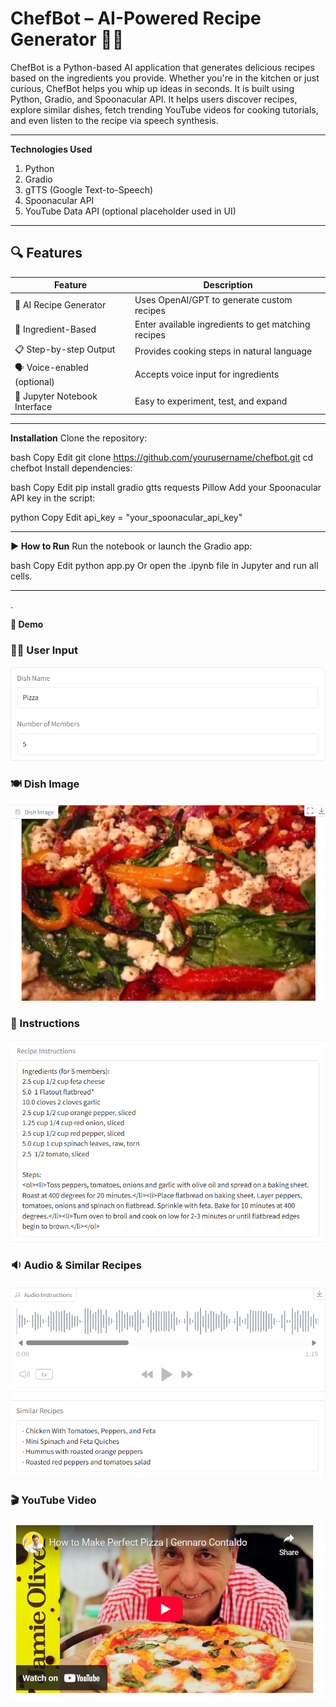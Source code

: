 # ChefBot – AI-Powered Recipe Generator 🍲🤖

ChefBot is a Python-based AI application that generates delicious recipes based on the ingredients you provide. Whether you're in the kitchen or just curious, ChefBot helps you whip up ideas in seconds.
It is built using Python, Gradio, and Spoonacular API. It helps users discover recipes, explore similar dishes, fetch trending YouTube videos for cooking tutorials, and even listen to the recipe via speech synthesis.

---

**Technologies Used**

1. Python
2. Gradio
3. gTTS (Google Text-to-Speech)
4. Spoonacular API
5. YouTube Data API (optional placeholder used in UI)

---

## 🔍 Features

| Feature | Description |
|--------|-------------|
| 🧠 AI Recipe Generator | Uses OpenAI/GPT to generate custom recipes |
| 🥦 Ingredient-Based | Enter available ingredients to get matching recipes |
| 📋 Step-by-step Output | Provides cooking steps in natural language |
| 🗣️ Voice-enabled (optional) | Accepts voice input for ingredients |
| 📱 Jupyter Notebook Interface | Easy to experiment, test, and expand |

---

**Installation**
Clone the repository:

bash
Copy
Edit
git clone https://github.com/yourusername/chefbot.git
cd chefbot
Install dependencies:

bash
Copy
Edit
pip install gradio gtts requests Pillow
Add your Spoonacular API key in the script:

python
Copy
Edit
api_key = "your_spoonacular_api_key"

---

**▶️ How to Run**
Run the notebook or launch the Gradio app:

bash
Copy
Edit
python app.py
Or open the .ipynb file in Jupyter and run all cells.

---

.

**📸 Demo**

### 🧑‍🍳 User Input  
![User Input](DEMO/User%20Input.png)

### 🍽️ Dish Image  
![Dish Image](DEMO/Dish%20Image.png)

### 🧠 Instructions  
![Instructions](DEMO/Instructions.png)

### 🔉 Audio & Similar Recipes  
![Audio and Similar Recipes](DEMO/Audio%20%26%20similar%20Recipes.png)

### 🎬 YouTube Video  
![YouTube Video](DEMO/Video%20Image.png)
